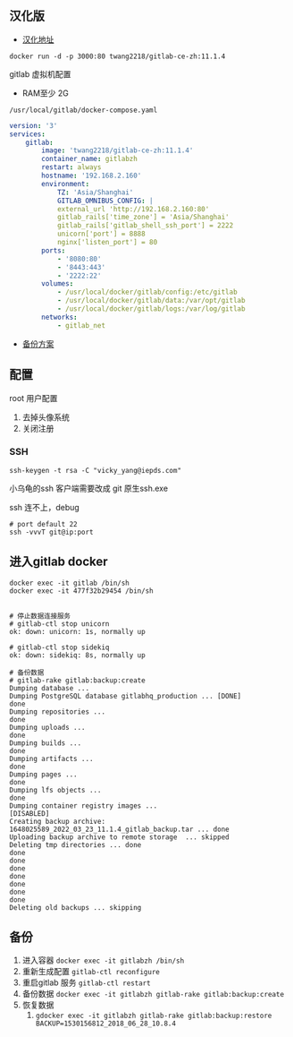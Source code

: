 ## 汉化版



+ [汉化地址](https://hub.docker.com/r/twang2218/gitlab-ce-zh)



`docker run -d -p 3000:80 twang2218/gitlab-ce-zh:11.1.4`

gitlab 虚拟机配置

+ RAM至少 2G



`/usr/local/gitlab/docker-compose.yaml`



```yaml
version: '3'
services:
	gitlab:
		image: 'twang2218/gitlab-ce-zh:11.1.4'
		container_name: gitlabzh
		restart: always
		hostname: '192.168.2.160'
		environment:
        	TZ: 'Asia/Shanghai'
	        GITLAB_OMNIBUS_CONFIG: |
	        external_url 'http://192.168.2.160:80'
	        gitlab_rails['time_zone'] = 'Asia/Shanghai'	        	        
	        gitlab_rails['gitlab_shell_ssh_port'] = 2222
	        unicorn['port'] = 8888
	        nginx['listen_port'] = 80
        ports:
	        - '8080:80'
    	    - '8443:443'
        	- '2222:22'
        volumes:
        	- /usr/local/docker/gitlab/config:/etc/gitlab
	        - /usr/local/docker/gitlab/data:/var/opt/gitlab
    	    - /usr/local/docker/gitlab/logs:/var/log/gitlab
        networks:
        	- gitlab_net
```



+ [备份方案](https://www.zhaokeli.com/article/8633.html)

## 配置

root 用户配置

1. 去掉头像系统
2. 关闭注册



### SSH

```shell
ssh-keygen -t rsa -C "vicky_yang@iepds.com"
```

小乌龟的ssh 客户端需要改成 git 原生ssh.exe



ssh 连不上，debug

```shell
# port default 22
ssh -vvvT git@ip:port
```



## 进入gitlab docker



```shell
docker exec -it gitlab /bin/sh
docker exec -it 477f32b29454 /bin/sh
 
 
# 停止数据连接服务
# gitlab-ctl stop unicorn
ok: down: unicorn: 1s, normally up

# gitlab-ctl stop sidekiq
ok: down: sidekiq: 8s, normally up

# 备份数据
# gitlab-rake gitlab:backup:create
Dumping database ...
Dumping PostgreSQL database gitlabhq_production ... [DONE]
done
Dumping repositories ...
done
Dumping uploads ...
done
Dumping builds ...
done
Dumping artifacts ...
done
Dumping pages ...
done
Dumping lfs objects ...
done
Dumping container registry images ...
[DISABLED]
Creating backup archive: 1648025589_2022_03_23_11.1.4_gitlab_backup.tar ... done
Uploading backup archive to remote storage  ... skipped
Deleting tmp directories ... done
done
done
done
done
done
done
done
Deleting old backups ... skipping
```



## 备份

1. 进入容器 `docker exec -it gitlabzh /bin/sh`
2.  重新生成配置 `gitlab-ctl reconfigure`
3. 重启gitlab 服务 `gitlab-ctl restart`
4.  备份数据 `docker exec -it gitlabzh gitlab-rake gitlab:backup:create`
5. 恢复数据
   1. `gdocker exec -it gitlabzh gitlab-rake gitlab:backup:restore BACKUP=1530156812_2018_06_28_10.8.4`








